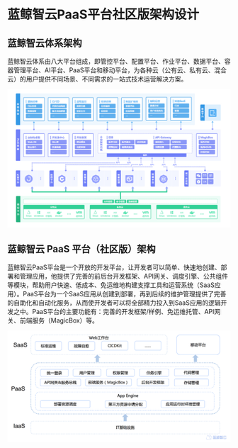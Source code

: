 # 蓝鲸智云PaaS平台社区版架构设计

## 蓝鲸智云体系架构

蓝鲸智云体系由八大平台组成，即管控平台、配置平台、作业平台、数据平台、容器管理平台、AI平台、PaaS平台和移动平台，为各种云（公有云、私有云、混合云）的用户提供不同场景、不同需求的一站式技术运营解决方案。

![](../../docs/resource/img/allView.png)

## 蓝鲸智云 PaaS 平台（社区版）架构

蓝鲸智云PaaS平台是一个开放的开发平台，让开发者可以简单、快速地创建、部署和管理应用，他提供了完善的前后台开发框架、API网关、调度引擎、公共组件等模块，帮助用户快速、低成本、免运维地构建支撑工具和运营系统（SaaS应用）。PaaS平台为一个SaaS应用从创建到部署，再到后续的维护管理提供了完善的自助化和自动化服务，从而使开发者可以将全部精力投入到SaaS应用的逻辑开发之中。PaaS平台的主要功能有：完善的开发框架/样例、免运维托管、API网关、前端服务（MagicBox）等。

![](../../docs/resource/img/paas.png)


